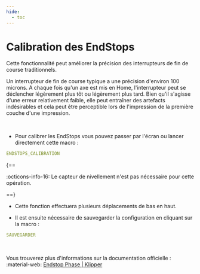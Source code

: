 ```yaml
---
hide:
  - toc
---
```


# Calibration des EndStops

Cette fonctionnalité peut améliorer la précision des interrupteurs de fin de course traditionnels.

Un interrupteur de fin de course typique a une précision d'environ 100 microns. A chaque fois qu'un axe est mis en Home, l'interrupteur peut se déclencher légèrement plus tôt ou légèrement plus tard. Bien qu'il s'agisse d'une erreur relativement faible, elle peut entraîner des artefacts indésirables et cela  peut être perceptible lors de l'impression de la première couche d'une impression.

<br />

- Pour calibrer les EndStops vous pouvez passer par l'écran ou lancer directement cette macro :

``` yaml
ENDSTOPS_CALIBRATION
```

{==

:octicons-info-16: Le capteur de nivellement n'est pas nécessaire pour cette opération.

==}

- Cette fonction effectuera plusieurs déplacements de bas en haut.

- Il est ensuite nécessaire de sauvegarder la configuration en cliquant sur la macro :

``` yaml
SAUVEGARDER
```

<br />

Vous trouverez plus d'informations sur la documentation officielle : :material-web: <a href="https://www.klipper3d.org/Endstop_Phase.html" target="blank">Endstop Phase | Klipper</a>

<br />
